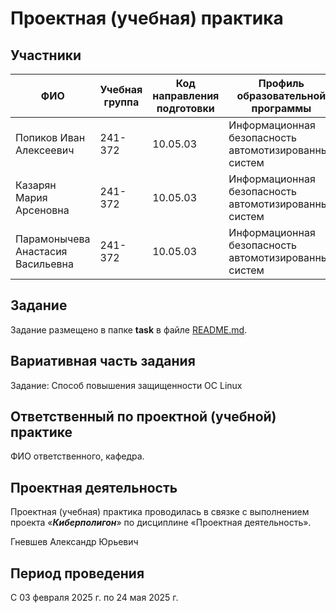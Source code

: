 # Проектная (учебная) практика

## Участники

| ФИО | Учебная группа | Код направления подготовки | Профиль образовательной программы |
|-|-|-|-|
|Попиков Иван Алексеевич|241-372|10.05.03|Информационная безопасность автомотизированных систем|
|Казарян Мария Арсеновна|241-372|10.05.03|Информационная безопасность автомотизированных систем|
|Парамонычева Анастасия Васильевна|241-372|10.05.03|Информационная безопасность автомотизированных систем|

## Задание

Задание размещено в папке **task** в файле [README.md](task/README.md).

## Вариативная часть задания

Задание: Способ повышения защищенности OC Linux

## Ответственный по проектной (учебной) практике

ФИО ответственного, кафедра.

## Проектная деятельность

Проектная (учебная) практика проводилась в связке с выполнением проекта «***Киберполигон***» по дисциплине «Проектная деятельность».

Гневшев Александр Юрьевич

## Период проведения

С 03 февраля 2025 г. по 24 мая 2025 г.
